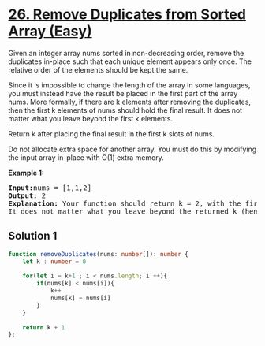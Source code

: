 # [26. Remove Duplicates from Sorted Array (Easy)](https://leetcode.com/problems/remove-duplicates-from-sorted-array)

<p>Given an integer array nums sorted in non-decreasing order, remove the duplicates in-place such that each unique element appears only once. The relative order of the elements should be kept the same.

Since it is impossible to change the length of the array in some languages, you must instead have the result be placed in the first part of the array nums. More formally, if there are k elements after removing the duplicates, then the first k elements of nums should hold the final result. It does not matter what you leave beyond the first k elements.

Return k after placing the final result in the first k slots of nums.

Do not allocate extra space for another array. You must do this by modifying the input array in-place with O(1) extra memory.</p>

<p><strong>Example 1:</strong></p>

<pre>
<strong>Input:</strong>nums = [1,1,2]
<strong>Output:</strong> 2
<strong>Explanation:</strong> Your function should return k = 2, with the first two elements of nums being 1 and 2 respectively.
It does not matter what you leave beyond the returned k (hence they are underscores).
</pre>

## Solution 1

```ts
function removeDuplicates(nums: number[]): number {
    let k : number = 0
    
    for(let i = k+1 ; i < nums.length; i ++){
        if(nums[k] < nums[i]){
            k++
            nums[k] = nums[i]
        }
    }
    
    return k + 1
};
```